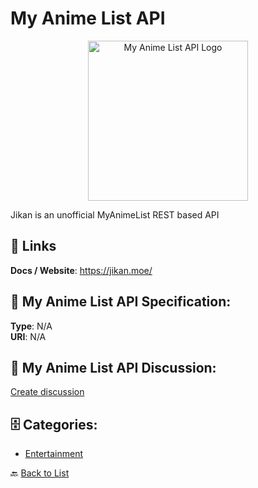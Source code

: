 # My Anime List API
<p align="center">
    <img width="256" src="https://raw.githubusercontent.com/apis-list/apis-list/main/apis/my-anime-list-api/logo_256x256.png" alt="My Anime List API Logo"/>
</p>

Jikan is an unofficial MyAnimeList REST based API

##  🔗 Links
**Docs / Website**: https://jikan.moe/

## 🧬 My Anime List API Specification:
**Type**: N/A  
**URI**: N/A

## 💬 My Anime List API Discussion:
[Create discussion](https://github.com/apis-list/apis-list/discussions/new)

## 🗄️ Categories:
- [Entertainment](https://github.com/apis-list/apis-list#entertainment-)




🔙 [Back to List](https://github.com/apis-list/apis-list)
